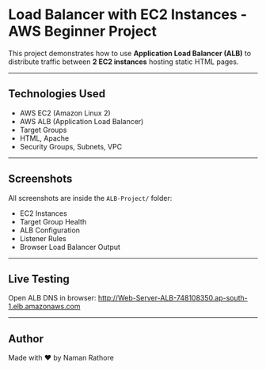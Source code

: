 # Load Balancer with EC2 Instances - AWS Beginner Project

This project demonstrates how to use **Application Load Balancer (ALB)** to distribute traffic between **2 EC2 instances** hosting static HTML pages.

---

## Technologies Used
- AWS EC2 (Amazon Linux 2)
- AWS ALB (Application Load Balancer)
- Target Groups
- HTML, Apache
- Security Groups, Subnets, VPC

---

## Screenshots

All screenshots are inside the `ALB-Project/` folder:
- EC2 Instances
- Target Group Health
- ALB Configuration
- Listener Rules
- Browser Load Balancer Output

---

## Live Testing

Open ALB DNS in browser: http://Web-Server-ALB-748108350.ap-south-1.elb.amazonaws.com

---


## Author

Made with ❤️ by Naman Rathore

